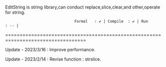 EditString is string library,can conduct replace,slice,clear,and other,operate for string.

                                   Formal   : ✔ | Compile  : ✔ | Run      : -- |

==================================================================================

Update - 2023/3/16 : Improve performance.

Update - 2023/2/14 : Revise function : strslice.

